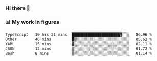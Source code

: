 ### Hi there 👋

### 📊 My work in figures

<!--START_SECTION:waka-->

```txt
TypeScript   10 hrs 21 mins  █████████████████████▓░░░   86.96 %
Other        40 mins         █▒░░░░░░░░░░░░░░░░░░░░░░░   05.62 %
YAML         15 mins         ▓░░░░░░░░░░░░░░░░░░░░░░░░   02.11 %
JSON         12 mins         ▒░░░░░░░░░░░░░░░░░░░░░░░░   01.72 %
Bash         8 mins          ▒░░░░░░░░░░░░░░░░░░░░░░░░   01.14 %
```

<!--END_SECTION:waka-->

